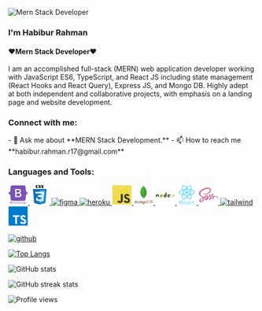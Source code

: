 ![Mern Stack Developer](https://media-exp1.licdn.com/dms/image/C4E16AQHekJJnehdqdA/profile-displaybackgroundimage-shrink_350_1400/0/1654657262663?e=1663200000&v=beta&t=KxozAM_H9KYRNpgu07SHqNfLdoBTEVqnv0y5oiRHHV4)

### I'm Habibur Rahman
#### ❤Mern Stack Developer❤

I am an accomplished full-stack (MERN) web application developer working with JavaScript ES6, TypeScript, and React JS including state management (React Hooks and React Query), Express JS, and Mongo DB. Highly adept at both independent and collaborative projects, with emphasis on a landing page and website development.


<h3 align="left">Connect with me:</h3>
- 💬 Ask me about **MERN Stack Development.**
- 📫 How to reach me **habibur.rahman.r17@gmail.com**
<p align="left">
</p>

<h3 align="left">Languages and Tools:</h3>
<p align="left"> <a href="https://getbootstrap.com" target="_blank" rel="noreferrer"> <img src="https://raw.githubusercontent.com/devicons/devicon/master/icons/bootstrap/bootstrap-plain-wordmark.svg" alt="bootstrap" width="40" height="40"/> </a> <a href="https://www.w3schools.com/css/" target="_blank" rel="noreferrer"> <img src="https://raw.githubusercontent.com/devicons/devicon/master/icons/css3/css3-original-wordmark.svg" alt="css3" width="40" height="40"/> </a> <a href="https://www.figma.com/" target="_blank" rel="noreferrer"> <img src="https://www.vectorlogo.zone/logos/figma/figma-icon.svg" alt="figma" width="40" height="40"/> </a> <a href="https://heroku.com" target="_blank" rel="noreferrer"> <img src="https://www.vectorlogo.zone/logos/heroku/heroku-icon.svg" alt="heroku" width="40" height="40"/> </a> <a href="https://developer.mozilla.org/en-US/docs/Web/JavaScript" target="_blank" rel="noreferrer"> <img src="https://raw.githubusercontent.com/devicons/devicon/master/icons/javascript/javascript-original.svg" alt="javascript" width="40" height="40"/> </a> <a href="https://www.mongodb.com/" target="_blank" rel="noreferrer"> <img src="https://raw.githubusercontent.com/devicons/devicon/master/icons/mongodb/mongodb-original-wordmark.svg" alt="mongodb" width="40" height="40"/> </a> <a href="https://nodejs.org" target="_blank" rel="noreferrer"> <img src="https://raw.githubusercontent.com/devicons/devicon/master/icons/nodejs/nodejs-original-wordmark.svg" alt="nodejs" width="40" height="40"/> </a> <a href="https://reactjs.org/" target="_blank" rel="noreferrer"> <img src="https://raw.githubusercontent.com/devicons/devicon/master/icons/react/react-original-wordmark.svg" alt="react" width="40" height="40"/> </a> <a href="https://sass-lang.com" target="_blank" rel="noreferrer"> <img src="https://raw.githubusercontent.com/devicons/devicon/master/icons/sass/sass-original.svg" alt="sass" width="40" height="40"/> </a> <a href="https://tailwindcss.com/" target="_blank" rel="noreferrer"> <img src="https://www.vectorlogo.zone/logos/tailwindcss/tailwindcss-icon.svg" alt="tailwind" width="40" height="40"/> </a> <a href="https://www.typescriptlang.org/" target="_blank" rel="noreferrer"> <img src="https://raw.githubusercontent.com/devicons/devicon/master/icons/typescript/typescript-original.svg" alt="typescript" width="40" height="40"/> </a> </p>


[<img src='https://cdn.jsdelivr.net/npm/simple-icons@3.0.1/icons/github.svg' alt='github' height='40'>](https://github.com/Habibur137)  

[![Top Langs](https://github-readme-stats.vercel.app/api/top-langs/?username=Habibur137)](https://github.com/anuraghazra/github-readme-stats)

![GitHub stats](https://github-readme-stats.vercel.app/api?username=Habibur137&show_icons=true)  

![GitHub streak stats](https://github-readme-streak-stats.herokuapp.com/?user=Habibur137)  

![Profile views](https://gpvc.arturio.dev/Habibur137)  

